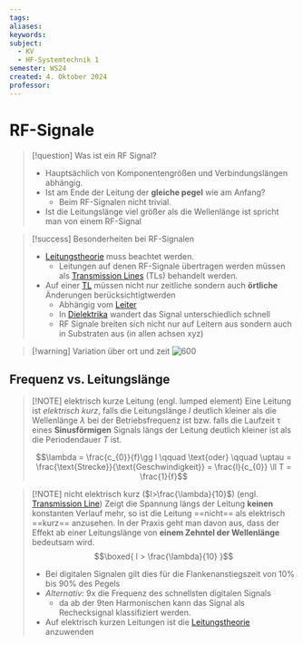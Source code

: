 ```yaml
---
tags: 
aliases: 
keywords: 
subject:
  - KV
  - HF-Systemtechnik 1
semester: WS24
created: 4. Oktober 2024
professor:
---
```

 

# RF-Signale

> [!question] Was ist ein RF Signal?
> 
> - Hauptsächlich von Komponentengrößen und Verbindungslängen abhängig.
> - Ist am Ende der Leitung der **gleiche pegel** wie am Anfang?
>     - Beim RF-Signalen nicht trivial.
> - Ist die Leitungslänge viel größer als die Wellenlänge ist spricht man von einem RF-Signal

> [!success] Besonderheiten bei RF-Signalen
> - [Leitungstheorie](../../../HF-Technik/Leitungstheorie.md) muss beachtet werden.
>     - Leitungen auf denen RF-Signale übertragen werden müssen als [Transmission Lines](Transmission%20Line.md) (TLs) behandelt werden.
> - Auf einer [TL](Transmission%20Line.md) müssen nicht nur zeitliche sondern auch **örtliche** Änderungen berücksichtigtwerden
>     - Abhängig vom [Leiter](../../../Physik/Materialkunde/{MOC}%20Materialkunde.md#Leiter)
>     - In [Dielektrika](../../../Physik/Materialkunde/{MOC}%20Materialkunde.md#Substrate) wandert das Signal unterschiedlich schnell
>     - RF Signale breiten sich nicht nur auf Leitern aus sondern auch in Substraten aus (in allen achsen xyz)

> [!warning] Variation über ort und zeit
> ![600](assets/Pasted%20image%2020241003145606.png)

## Frequenz vs. Leitungslänge

> [!NOTE] elektrisch kurze Leitung (engl. lumped element) 
> Eine Leitung ist *elektrisch kurz*, falls die Leitungslänge $l$ deutlich kleiner als die Wellenlänge $\lambda$ bei der Betriebsfrequenz ist bzw. falls die Laufzeit $\uptau$ eines **Sinusförmigen** Signals längs der Leitung deutlich kleiner ist als die Periodendauer $T$ ist.  
>
> $$\lambda = \frac{c_{0}}{f}\gg l \qquad \text{oder} \qquad \uptau = \frac{\text{Strecke}}{\text{Geschwindigkeit}} = \frac{l}{c_{0}} \ll T = \frac{1}{f}$$


> [!NOTE] nicht elektrisch kurz ($l>\frac{\lambda}{10}$) (engl. [Transmission Line](Transmission%20Line.md))
>  Zeigt die Spannung längs der Leitung **keinen** konstanten Verlauf mehr, so ist die Leitung ==nicht== als elektrisch ==kurz== anzusehen. In der Praxis geht man davon aus, dass der Effekt ab einer Leitungslänge von **einem Zehntel der Wellenlänge** bedeutsam wird.
>  $$\boxed{ l > \frac{\lambda}{10} }$$
> - Bei digitalen Signalen gilt dies für die Flankenanstiegszeit von 10% bis 90% des Pegels
> - *Alternativ:* 9x die Frequenz des schnellsten digitalen Signals
>     - da ab der 9ten Harmonischen kann das Signal als Rechecksignal klassifiziert werden.
> - Auf elektrisch kurzen Leitungen ist die [Leitungstheorie](Leitungstheorie.md) anzuwenden
